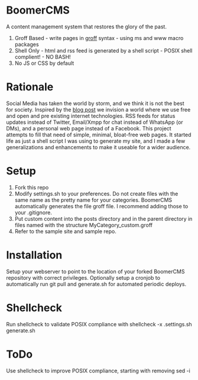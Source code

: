 # BoomerCMS
A content management system that restores the glory of the past.

1. Groff Based - write pages in [groff](https://www.gnu.org/software/groff/) syntax - using ms and www macro packages
2. Shell Only - html and rss feed is generated by a shell script - POSIX shell complient! - NO BASH!
3. No JS or CSS by default

# Rationale
Social Media has taken the world by storm, and we think it is not the best for society. Inspired by the [blog post](http://spacefreak18.xyz) we invision
a world where we use free and open and pre existing internet technologies. RSS feeds for status updates instead of Twitter, Email/Xmpp for chat instead
of WhatsApp (or DMs), and a personal web page instead of a Facebook. This project attempts to fill that need of simple, minimal, bloat-free web pages.
It started life as just a shell script I was using to generate my site, and I made a few generalizations and enhancements to make it useable for a 
wider audience.

# Setup
1. Fork this repo
2. Modify settings.sh to your preferences. Do not create files with the same name as the pretty name for your categories. BoomerCMS automatically
generates the file groff file. I recommend adding those to your .gitignore.
3. Put custom content into the posts directory and in the parent directory in files named with the structure MyCategory_custom.groff
4. Refer to the sample site and sample repo.

# Installation
Setup your webserver to point to the location of your forked BoomerCMS repository with correct privileges.
Optionally setup a cronjob to automatically run git pull and generate.sh for automated periodic deploys.

# Shellcheck
Run shellcheck to validate POSIX compliance with shellcheck -x .settings.sh generate.sh

# ToDo
Use shellcheck to improve POSIX compliance, starting with removing sed -i
